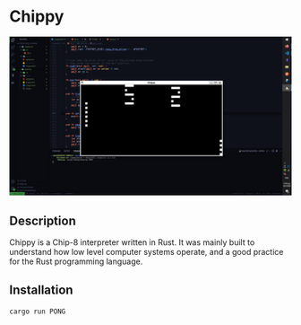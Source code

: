 # Chippy

![image](./assets/Chippy.png)

## Description

Chippy is a Chip-8 interpreter written in Rust. It was mainly built to understand how low level computer systems operate, and 
a good practice for the Rust programming language.


## Installation

```sh
cargo run PONG

```
